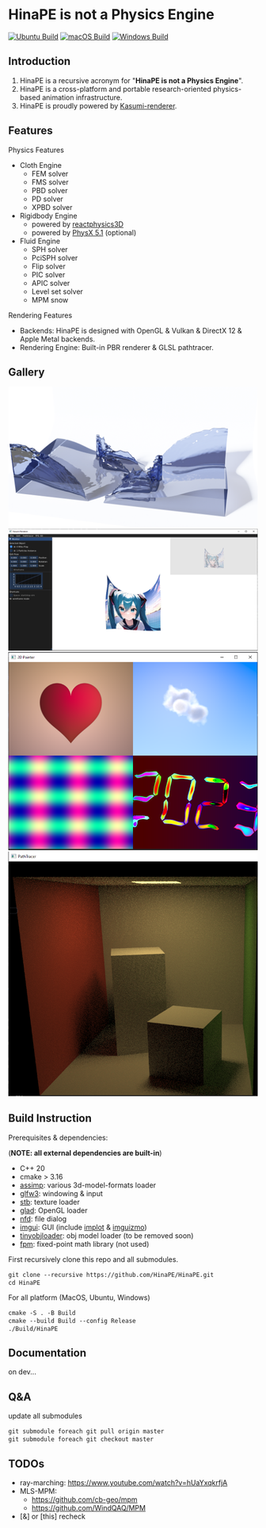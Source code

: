 # HinaPE is not a Physics Engine

[![Ubuntu Build](https://github.com/HinaPE/HinaPE/actions/workflows/ubuntu.yml/badge.svg)](https://github.com/HinaPE/HinaPE/actions/workflows/ubuntu.yml)
[![macOS Build](https://github.com/HinaPE/HinaPE/actions/workflows/macos.yml/badge.svg)](https://github.com/HinaPE/HinaPE/actions/workflows/macos.yml)
[![Windows Build](https://github.com/HinaPE/HinaPE/actions/workflows/windows.yml/badge.svg)](https://github.com/HinaPE/HinaPE/actions/workflows/windows.yml)

## Introduction

1. HinaPE is a recursive acronym for "**HinaPE is not a Physics Engine**".
2. HinaPE is a cross-platform and portable research-oriented physics-based animation infrastructure.
3. HinaPE is proudly powered by [Kasumi-renderer](https://github.com/HinaPE/Kasumi-renderer.git).

## Features

Physics Features
- Cloth Engine
  - FEM solver
  - FMS solver
  - PBD solver
  - PD solver
  - XPBD solver
- Rigidbody Engine
  - powered by [reactphysics3D](https://github.com/DanielChappuis/reactphysics3d.git)
  - powered by [PhysX 5.1](https://github.com/NVIDIA-Omniverse/PhysX.git) (optional)
- Fluid Engine
  - SPH solver
  - PciSPH solver
  - Flip solver
  - PIC solver
  - APIC solver
  - Level set solver
  - MPM snow

Rendering Features
- Backends: HinaPE is designed with OpenGL & Vulkan & DirectX 12 & Apple Metal backends.
- Rendering Engine: Built-in PBR renderer & GLSL pathtracer.

## Gallery

![Kasumi](https://github.com/Xayah-Hina/HinaPE-Resource/blob/master/image-bed/fluid.png?raw=true)
![Kasumi](https://github.com/Xayah-Hina/HinaPE-Resource/blob/master/image-bed/cloth.PNG?raw=true)
![Kasumi](https://github.com/Xayah-Hina/HinaPE-Resource/blob/master/image-bed/painting2d.PNG?raw=true)
![Kasumi](https://github.com/Xayah-Hina/HinaPE-Resource/blob/master/image-bed/conellbox.PNG?raw=true)

## Build Instruction

Prerequisites & dependencies: 

(**NOTE: all external dependencies are built-in**)

- C++ 20
- cmake > 3.16
- [assimp](https://github.com/assimp/assimp.git): various 3d-model-formats loader
- [glfw3](https://github.com/glfw/glfw.git): windowing & input
- [stb](https://github.com/nothings/stb.git): texture loader
- [glad](https://github.com/Dav1dde/glad.git): OpenGL loader
- [nfd](https://github.com/EmbarkStudios/nfd2.git): file dialog
- [imgui](https://github.com/ocornut/imgui.git): GUI (include [implot](https://github.com/epezent/implot.git) & [imguizmo](https://github.com/CedricGuillemet/ImGuizmo.git))
- [tinyobjloader](https://github.com/tinyobjloader/tinyobjloader.git): obj model loader (to be removed soon)
- [fpm](https://github.com/MikeLankamp/fpm.git): fixed-point math library (not used)

First recursively clone this repo and all submodules.

```shell
git clone --recursive https://github.com/HinaPE/HinaPE.git
cd HinaPE
```
For all platform (MacOS, Ubuntu, Windows)

```shell
cmake -S . -B Build
cmake --build Build --config Release
./Build/HinaPE
```

## Documentation
on dev...

## Q&A
update all submodules
```git
git submodule foreach git pull origin master
git submodule foreach git checkout master
```

## TODOs
- ray-marching: https://www.youtube.com/watch?v=hUaYxqkrfjA
- MLS-MPM:
  - https://github.com/cb-geo/mpm
  - https://github.com/WindQAQ/MPM
- [&] or [this] recheck